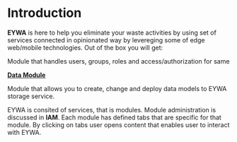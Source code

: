 
<div id="in-short">
</div>

# Introduction

**EYWA** is here to help you eliminate your waste activities by using set of services
connected in opinionated way by levereging some of edge web/mobile technologies.
Out of the box you will get:

<!-- **[IAM Module](./iam/authentication)**  -->

Module that handles users, groups, roles and access/authorization for same

**[Data Module](./data-module/entities.md)**

Module that allows you to create, change and deploy data models
to EYWA storage service.

EYWA is consited of services, that is modules.
Module administration is discussed in **IAM**.
Each module has defined tabs that are specific for that module. By clicking on tabs
user opens content that enables user to interact with EYWA.

